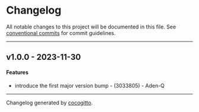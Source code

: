 # Changelog
All notable changes to this project will be documented in this file. See [conventional commits](https://www.conventionalcommits.org/) for commit guidelines.

- - -
## v1.0.0 - 2023-11-30
#### Features
- introduce the first major version bump - (3033805) - Aden-Q

- - -

Changelog generated by [cocogitto](https://github.com/cocogitto/cocogitto).